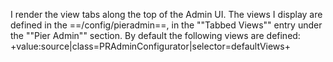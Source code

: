I render the view tabs along the top of the Admin UI. The views I display are defined in the ==/config/pieradmin==, in the ""Tabbed Views"" entry under the ""Pier Admin"" section. By default the following views are defined:
+value:source|class=PRAdminConfigurator|selector=defaultViews+